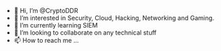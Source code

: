- 👋 Hi, I’m @CryptoDDR
- 👀 I’m interested in Security, Cloud, Hacking, Networking and Gaming.
- 🌱 I’m currently learning SIEM
- 💞️ I’m looking to collaborate on any technical stuff 
- 📫 How to reach me ...

<!---
CryptoDDR/CryptoDDR is a ✨ special ✨ repository because its `README.md` (this file) appears on your GitHub profile.
You can click the Preview link to take a look at your changes.
--->
